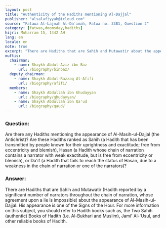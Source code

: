 ```yaml
---
layout: post
title: "Authenticity of the Hadiths mentioning Al-Dajjal"
publisher: "alsalafiyyah@icloud.com"
source: "Fatawa Al-Lajnah Al-Da'imah, Fatwa no. 3381, Question 2"
category: [fatwas,doomsday,hadiths]
hijri: Muharram 15, 1442 AH
lang: en
locale: en
note: true
excerpt: "There are Hadiths that are Sahih and Mutawatir about the appearance of Al-Masih-ul-Dajjal. His appearance is one of the Signs of the Hour."
muftis:
  chairman: 
    - name: Shaykh Abdul-Aziz ibn Baz
      url: /biography/binbaz/
  deputy_chairman:
    - name: Shaykh Abdul-Razzaq Al-Afifi
      url: /biography/afifi/
  members: 
    - name: Shaykh Abdullah ibn Ghudayyan
      url: /biography/ghudayyan/
    - name: Shaykh Abdullah ibn Qa'ud
      url: /biography/qaud/
---
```


### Question: 

Are there any Hadiths mentioning the appearance of Al-Masih-ul-Dajjal (the Antichrist)? Are these Hadiths ranked as Sahih (a Hadith that has been transmitted by people known for their uprightness and exactitude; free from eccentricity and blemish), Hasan (a Hadith whose chain of narration contains a narrator with weak exactitude, but is free from eccentricity or blemish), or Da'if (a Hadith that fails to reach the status of Hasan, due to a weakness in the chain of narration or one of the narrators)? 

### Answer:

There are Hadiths that are Sahih and Mutawatir (Hadith reported by a significant number of narrators throughout the chain of narration, whose agreement upon a lie is impossible) about the appearance of Al-Masih-ul-Dajjal. His appearance is one of the Signs of the Hour. For more information on this subject, you should refer to Hadith books such as, the Two Sahih (authentic) Books of Hadith (i.e. Al-Bukhari and Muslim), Jami' Al-'Usul, and other reliable books of Hadith.
